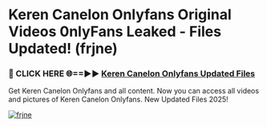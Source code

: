 # Keren Canelon Onlyfans Original Videos 0nlyFans Leaked - Files Updated! (frjne)

<h3>🔴 CLICK HERE 🌐==►► <a href="https://tinyurl.com/2wckxsce" rel="nofollow">Keren Canelon Onlyfans Updated Files</a></h3>

Get Keren Canelon Onlyfans and all content. Now you can access all videos and pictures of Keren Canelon Onlyfans. New Updated Files 2025!

[![frjne](https://i.imgur.com/AFduVYN.gif)](https://tinyurl.com/2wckxsce)
